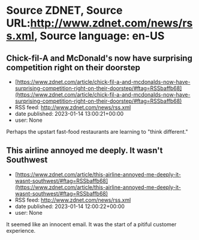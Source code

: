 # Source ZDNET, Source URL:http://www.zdnet.com/news/rss.xml, Source language: en-US

## Chick-fil-A and McDonald's now have surprising competition right on their doorstep
 - [https://www.zdnet.com/article/chick-fil-a-and-mcdonalds-now-have-surprising-competition-right-on-their-doorstep/#ftag=RSSbaffb68](https://www.zdnet.com/article/chick-fil-a-and-mcdonalds-now-have-surprising-competition-right-on-their-doorstep/#ftag=RSSbaffb68)
 - RSS feed: http://www.zdnet.com/news/rss.xml
 - date published: 2023-01-14 13:00:21+00:00
 - user: None

Perhaps the upstart fast-food restaurants are learning to "think different."

## This airline annoyed me deeply. It wasn't Southwest
 - [https://www.zdnet.com/article/this-airline-annoyed-me-deeply-it-wasnt-southwest/#ftag=RSSbaffb68](https://www.zdnet.com/article/this-airline-annoyed-me-deeply-it-wasnt-southwest/#ftag=RSSbaffb68)
 - RSS feed: http://www.zdnet.com/news/rss.xml
 - date published: 2023-01-14 12:00:22+00:00
 - user: None

It seemed like an innocent email. It was the start of a pitiful customer experience.
